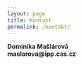 ```yaml
---
layout: page
title: Kontakt
permalink: /kontakt/
---
```

<!--
<b>Dominika Mašlárová</b>

<b>maslarova@ipp.cas.cz</b><br /> 
Ústav fyziky plazmatu AV ČR, v. v. i. <br />Za Slovankou 1782/3 <br /> 
182 00 Praha 8 <br /> 

<b>masladom@fjfi.cvut.cz</b> <br /> 
FJFI ČVUT v Praze <br /> 
V Holešovičkách 747/2, <br /> 
180 00 Praha 8-Libeň <br /> 
č. dverí: L-234 <br /> 


---
layout: page
title: Kontakt2
permalink: /kontakt2/
---
<b>Dominika Mašlárová</b>
<!--<b>maslarova@ipp.cas.cz</b><br />
Ústav fyziky plazmatu AV ČR, v. v. i. <br />Za Slovankou 1782/3 <br />
182 00 Praha 8 <br />
-->

<b>Dominika Mašlárová<br />
mas<!-- sdfjsdhfkjydjoK59@s -->larova<!-- 49928Lk@:s -->@<!-- sdfjsdhfkjypcs -->ipp.c<!-- sdfjsdhfkjypcs -->as.cz<br /> </b>
<!--
dominika.mas--><!-- sdfjsdhfkjydjoK59@s larova 49928Lk@:s @- sdfjsdhfkjypcs fjfi.c--><!-- sdfjsdhfkjypcs vut.cz<br /> </b>
-->

FJFI ČVUT v Praze <br />
V Holešovičkách 747/2, <br />
180 00 Praha 8-Libeň <br />
č. dverí: L-234 <br />

